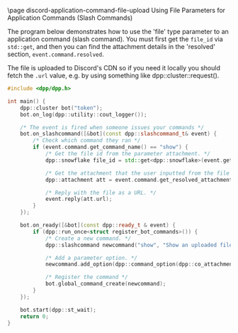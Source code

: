 \page discord-application-command-file-upload Using File Parameters for Application Commands (Slash Commands)

The program below demonstrates how to use the 'file' type parameter to an application command (slash command).
You must first get the `file_id` via `std::get`, and then you can find the attachment details in the 'resolved'
section, `event.command.resolved`.

The file is uploaded to Discord's CDN so if you need it locally you should fetch the `.url` value, e.g. by using
something like dpp::cluster::request().

~~~~~~~~~~~~~~~~cpp
#include <dpp/dpp.h>

int main() {
	dpp::cluster bot("token");
	bot.on_log(dpp::utility::cout_logger());

	/* The event is fired when someone issues your commands */
	bot.on_slashcommand([&bot](const dpp::slashcommand_t& event) {
		/* Check which command they ran */
		if (event.command.get_command_name() == "show") {
			/* Get the file id from the parameter attachment. */
			dpp::snowflake file_id = std::get<dpp::snowflake>(event.get_parameter("file"));

			/* Get the attachment that the user inputted from the file id. */
			dpp::attachment att = event.command.get_resolved_attachment(file_id);

			/* Reply with the file as a URL. */
			event.reply(att.url);
		}
	});

	bot.on_ready([&bot](const dpp::ready_t & event) {
		if (dpp::run_once<struct register_bot_commands>()) {
			/* Create a new command. */
			dpp::slashcommand newcommand("show", "Show an uploaded file", bot.me.id);

			/* Add a parameter option. */
			newcommand.add_option(dpp::command_option(dpp::co_attachment, "file", "Select an image"));

			/* Register the command */
			bot.global_command_create(newcommand);
		}
	});

	bot.start(dpp::st_wait);
	return 0;
}
~~~~~~~~~~~~~~~~